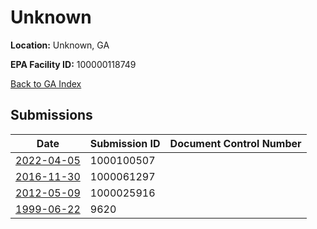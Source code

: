 # Unknown

**Location:** Unknown, GA

**EPA Facility ID:** 100000118749

[Back to GA Index](../../index.md)

## Submissions

| Date | Submission ID | Document Control Number |
|------|--------------|-------------------------|
| [2022-04-05](submissions/1000100507.md) | 1000100507 |  |
| [2016-11-30](submissions/1000061297.md) | 1000061297 |  |
| [2012-05-09](submissions/1000025916.md) | 1000025916 |  |
| [1999-06-22](submissions/9620.md) | 9620 |  |
